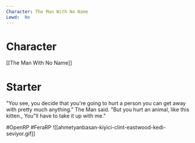 ```yaml
---
Character: The Man With No Name
Lewd:  No
---
```

# Character
[[The Man With No Name]]

# Starter
"You see, you decide that you're going to hurt a person you can get away with pretty much anything." The Man said. "But you hurt an animal, like this kitten., You"ll have to take it up with me." 

#OpenRP #FeraRP
![[ahmetyanbasan-kiyici-clint-eastwood-kedi-seviyor.gif]]
